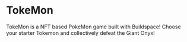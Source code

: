 # TokeMon
TokeMon is a NFT based PokeMon game built with Buildspace! Choose your starter Tokemon and collectively defeat the Giant Onyx!
